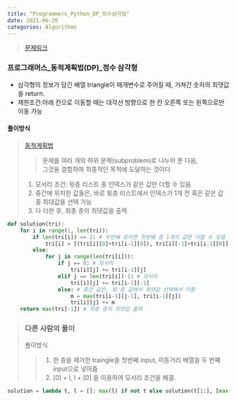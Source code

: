 ```yaml
---
title: “Programmers_Python_DP_정수삼각형"
date: 2021-06-20
categories: Algorithms
---
```

> [문제링크](https://programmers.co.kr/learn/courses/30/parts/12263)

### 프로그래머스_동적계획법(DP)_정수 삼각형
- 삼각형의 정보가 담긴 배열 triangle이 매개변수로 주어질 때, 거쳐간 숫자의 최댓값을 return.
- 제한조건:아래 칸으로 이동할 때는 대각선 방향으로 한 칸 오른쪽 또는 왼쪽으로만 이동 가능

#### 풀이방식
> [동적계획법](https://ko.wikipedia.org/wiki/동적_계획법)
>> 문제를 여러 개의 하위 문제(subproblem)로 나누어 푼 다음, <br>
>> 그것을 결합하여 최종적인 목적에 도달하는 것이다
> 1. 모서리 조건: 윗층 리스트 중 인덱스가 같은 값만 더할 수 있음<br>
> 2. 중간에 위치한 값들은, 바로 윗층 리스트에서 인덱스가 1개 전 혹은 같은 값 중 최대값을 선택 가능<br>
> 3. 다 더한 후, 최종 층의 최댓값을 출력

```python
def solution(tri):
    for i in range(1, len(tri)):
        if len(tri[i]) <= 2: # 두번째 층이면 첫번째 층 1개의 값만 더할 수 있음
            tri[i] = [(tri[i][0]+tri[i-1][0]), tri[i][-1]+tri[i-1][0]]
        else:
            for j in range(len(tri[i])):
                if j == 0: # 모서리
                    tri[i][j] += tri[i-1][j]
                elif j == len(tri[i])-1: # 모서리
                    tri[i][j] += tri[i-1][-1]
                else: # 중간 값은, 윗 층 값에서 최댓값 선택해서 더함
                    m = max(tri[i-1][j-1], tri[i-1][j])
                    tri[i][j] += m
    return max(tri[-1]) # 최종 층의 최댓값 출력
```
> ### 다른 사람의 풀이<br>
> 풀이방식<br>
>> 1. 한 층을 제거한 traingle을 첫번째 input, 이동거리 배열을 두 번째 input으로 넣어줌<br>
>> 2. [0] + l, l + [0] 을 이용하여 모서리 조건을 해결.
```python
solution = lambda t, l = []: max(l) if not t else solution(t[1:], [max(x,y)+z for x,y,z in zip([0]+l, l+[0], t[0])])
```
